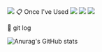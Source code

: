 <img src="https://capsule-render.vercel.app/api?type=Waving&color=auto&height=300&section=header&text=welcome&fontSize=70" />
📋 Once I've Used
<a href="https://pytorch.org/" target="_blank"><img src="https://img.shields.io/badge/PyTorch-000000?style=flat&logo=PyTorch&logoColor=#EE4C2C"/></a>
<a href="https://pytorch.org/" target="_blank"><img src="https://img.shields.io/badge/Python-000000?style=flat&logo=Python&logoColor=#3776AB"/></a>
<a href="https://pytorch.org/" target="_blank"><img src="https://img.shields.io/badge/TensorFlow-000000?style=flat&logo=TensorFlow&logoColor=#FF6F00"/></a>

📝 git log


![Anurag's GitHub stats](https://github-readme-stats.vercel.app/api?username=Bluewolf31666&show_icons=true&theme=default)
